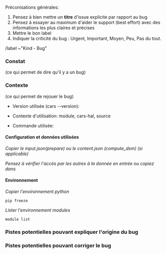 Préconisations générales:
1. Pensez à bien mettre un **titre** d'issue explicite par rapport au bug
2. Pensez à essayer au maximum d'aider le support (best effort) avec des informations les plus claires et précises
3. Mettre le bon label
4. Indiquer la criticité du bug : Urgent, Important, Moyen, Peu, Pas du tout.

/label ~"Kind - Bug"

### Constat
(ce qui permet de dire qu'il y a un bug)

### Contexte
(ce qui permet de rejouer le bug)

- Version utilisée (cars --version):

- Contexte d'utilisation: module, cars-hal, source

- Commande utilisée:

#### Configuration et données utilisées

*Copier le input.json(prepare) ou le content.json (compute_dsm) (si applicable)*

*Pensez à vérifier l'accès par les autres à la donnée en entrée ou copiez dans*

#### Environnement
*Copier l'environnement python*

```
pip freeze
```
*Lister l'environnement modules*
```
module list
```


### Pistes potentielles pouvant expliquer l'origine du bug


### Pistes potentielles pouvant corriger le bug
